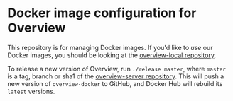 # Docker image configuration for Overview

This repository is for managing Docker images. If you'd like to _use_ our Docker
images, you should be looking at the [overview-local
repository](https://github.com/overview/overview-local).

To release a new version of Overview, run `./release master`, where `master` is
a tag, branch or sha1 of the [overview-server
repository](https://github.com/overview/overview-server). This will push a new
version of `overview-docker` to GitHub, and Docker Hub will rebuild its `latest`
versions.
